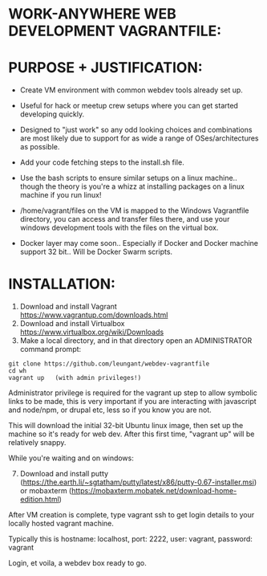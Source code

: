 
WORK-ANYWHERE WEB DEVELOPMENT VAGRANTFILE:
==========================================

PURPOSE + JUSTIFICATION:
========================
+ Create VM environment with common webdev tools already set up. 
+ Useful for hack or meetup crew setups where you can get started developing quickly.
+ Designed to "just work" so any odd looking choices and combinations are most likely due to support for as wide a range of  OSes/architectures as possible.

+ Add your code fetching steps to the install.sh file.

+ Use the bash scripts to ensure similar setups on a linux machine.. though the theory is you're a whizz at installing packages on a linux machine if you run linux!

+ /home/vagrant/files on the VM is mapped to the Windows Vagrantfile directory, you can access and transfer files there, and use your windows development tools with the files on the virtual box.

+ Docker layer may come soon.. Especially if Docker and Docker machine support 32 bit.. Will be Docker Swarm scripts.



INSTALLATION:
=============

1. Download and install Vagrant https://www.vagrantup.com/downloads.html
2. Download and install Virtualbox https://www.virtualbox.org/wiki/Downloads
3. Make a local directory, and in that directory open an ADMINISTRATOR command prompt:
```
git clone https://github.com/leungant/webdev-vagrantfile
cd wh
vagrant up   (with admin privileges!)
```
Administrator privilege is required for the vagrant up step to allow symbolic links to be made, this is very important if you are interacting with javascript and node/npm, or drupal etc, less so if you know you are not.

This will download the initial 32-bit Ubuntu linux image, then set up the machine so it's ready for web dev. After this first time, "vagrant up" will be relatively snappy.

While you're waiting and on windows:

7. Download and install putty (https://the.earth.li/~sgtatham/putty/latest/x86/putty-0.67-installer.msi) or mobaxterm (https://mobaxterm.mobatek.net/download-home-edition.html)

After VM creation is complete, type 
vagrant ssh 
to get login details to your locally hosted vagrant machine.

Typically this is hostname: localhost, port: 2222, user: vagrant, password: vagrant

Login, et voila, a webdev box ready to go.

